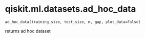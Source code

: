 # qiskit.ml.datasets.ad\_hoc\_data



`ad_hoc_data(training_size, test_size, n, gap, plot_data=False)`

returns ad hoc dataset
